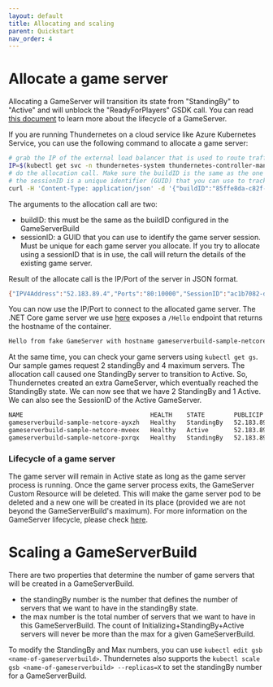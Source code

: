 ```yaml
---
layout: default
title: Allocating and scaling
parent: Quickstart
nav_order: 4
---
```


# Allocate a game server

Allocating a GameServer will transition its state from "StandingBy" to "Active" and will unblock the "ReadyForPlayers" GSDK call. You can read [this document](../gameserverlifecycle.md) to learn more about the lifecycle of a GameServer.

If you are running Thundernetes on a cloud service like Azure Kubernetes Service, you can use the following command to allocate a game server:

```bash
# grab the IP of the external load balancer that is used to route traffic to the allocation API service
IP=$(kubectl get svc -n thundernetes-system thundernetes-controller-manager -o jsonpath='{.status.loadBalancer.ingress[0].ip}')
# do the allocation call. Make sure the buildID is the same as the one that you created your Build with
# the sessionID is a unique identifier (GUID) that you can use to track the game server session
curl -H 'Content-Type: application/json' -d '{"buildID":"85ffe8da-c82f-4035-86c5-9d2b5f42d6f6","sessionID":"ac1b7082-d811-47a7-89ae-fe1a9c48a6da"}' http://${IP}:5000/api/v1/allocate
```

The arguments to the allocation call are two:

* buildID: this must be the same as the buildID configured in the GameServerBuild
* sessionID: a GUID that you can use to identify the game server session. Must be unique for each game server you allocate. If you try to allocate using a sessionID that is in use, the call will return the details of the existing game server. 

Result of the allocate call is the IP/Port of the server in JSON format.

```bash
{"IPV4Address":"52.183.89.4","Ports":"80:10000","SessionID":"ac1b7082-d811-47a7-89ae-fe1a9c48a6da"}
```

You can now use the IP/Port to connect to the allocated game server. The .NET Core game server we use [here](sample-dotnet.md) exposes a `/Hello` endpoint that returns the hostname of the container.

```bash
Hello from fake GameServer with hostname gameserverbuild-sample-netcore-mveex
```

At the same time, you can check your game servers using `kubectl get gs`. Our sample games request 2 standingBy and 4 maximum servers. The allocation call caused one StandingBy server to transition to Active. So, Thundernetes created an extra GameServer, which eventually reached the StandingBy state. We can now see that we have 2 StandingBy and 1 Active. We can also see the SessionID of the Active GameServer.

```bash
NAME                                   HEALTH    STATE        PUBLICIP      PORTS      SESSIONID
gameserverbuild-sample-netcore-ayxzh   Healthy   StandingBy   52.183.89.4   80:10001
gameserverbuild-sample-netcore-mveex   Healthy   Active       52.183.89.4   80:10000   ac1b7082-d811-47a7-89ae-fe1a9c48a6da
gameserverbuild-sample-netcore-pxrqx   Healthy   StandingBy   52.183.89.4   80:10002
```

### Lifecycle of a game server

The game server will remain in Active state as long as the game server process is running. Once the game server process exits, the GameServer Custom Resource will be deleted. This will make the game server pod to be deleted and a new one will be created in its place (provided we are not beyond the GameServerBuild's maximum). For more information on the GameServer lifecycle, please check [here](../gameserverlifecycle.md).

# Scaling a GameServerBuild

There are two properties that determine the number of game servers that will be created in a GameServerBuild. 
- the standingBy number is the number that defines the number of servers that we want to have in the standingBy state.
- the max number is the total number of servers that we want to have in this GameServerBuild. The count of Initializing+StandingBy+Active servers will never be more than the max for a given GameServerBuild.

To modify the StandingBy and Max numbers, you can use `kubectl edit gsb <name-of-gameserverbuild>`. Thundernetes also supports the `kubectl scale gsb <name-of-gameserverbuild> --replicas=X` to set the standingBy number for a GameServerBuild.
